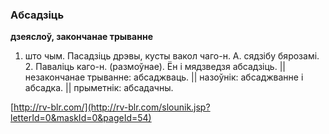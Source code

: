 ### Абсадзіць
**дзеяслоў, закончанае трыванне**

1. што чым. Пасадзіць дрэвы, кусты вакол чаго-н. А. сядзібу бярозамі. 2. Паваліць каго-н. (размоўнае). Ён і мядзведзя абсадзіць. || незакончанае трыванне: абсаджваць. || назоўнік: абсаджванне і абсадка. || прыметнік: абсадачны.

<a rel="author">[http://rv-blr.com/](http://rv-blr.com/slounik.jsp?letterId=0&maskId=0&pageId=54)</a>
